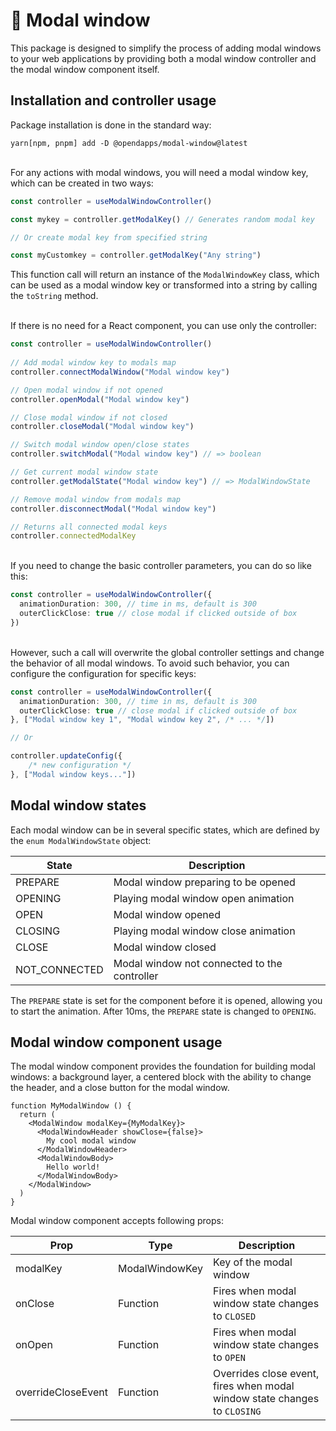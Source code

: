 # 🧊 Modal window

This package is designed to simplify the process of adding modal windows to your web applications by providing
both a modal window controller and the modal window component itself.

## Installation and controller usage

Package installation is done in the standard way:
```shell
yarn[npm, pnpm] add -D @opendapps/modal-window@latest
```

<br />
For any actions with modal windows, you will need a modal window key, which can be created in two ways:

```ts
const controller = useModalWindowController()

const mykey = controller.getModalKey() // Generates random modal key

// Or create modal key from specified string

const myCustomkey = controller.getModalKey("Any string")
```
This function call will return an instance of the `ModalWindowKey` class, which can be used as a modal
window key or transformed into a string by calling the `toString` method.

<br />
If there is no need for a React component, you can use only the controller:

```ts
const controller = useModalWindowController()
        
// Add modal window key to modals map
controller.connectModalWindow("Modal window key")

// Open modal window if not opened
controller.openModal("Modal window key")

// Close modal window if not closed
controller.closeModal("Modal window key")

// Switch modal window open/close states
controller.switchModal("Modal window key") // => boolean

// Get current modal window state
controller.getModalState("Modal window key") // => ModalWindowState

// Remove modal window from modals map
controller.disconnectModal("Modal window key")

// Returns all connected modal keys
controller.connectedModalKey
```
<br />
If you need to change the basic controller parameters, you can do so like this:

```ts
const controller = useModalWindowController({
  animationDuration: 300, // time in ms, default is 300
  outerClickClose: true // close modal if clicked outside of box
})
```

<br />
However, such a call will overwrite the global controller settings and change the behavior of all modal windows. 
To avoid such behavior, you can configure the configuration for specific keys:

```ts
const controller = useModalWindowController({
  animationDuration: 300, // time in ms, default is 300
  outerClickClose: true // close modal if clicked outside of box
}, ["Modal window key 1", "Modal window key 2", /* ... */])

// Or

controller.updateConfig({
    /* new configuration */ 
}, ["Modal window keys..."])
```

## Modal window states

Each modal window can be in several specific states, which are defined by the `enum ModalWindowState` object:

| State         | Description                                  |
|---------------|----------------------------------------------|
| PREPARE       | Modal window preparing to be opened          |
| OPENING       | Playing modal window open animation          |
| OPEN          | Modal window opened                          |
| CLOSING       | Playing modal window close animation         |
| CLOSE         | Modal window closed                          |
| NOT_CONNECTED | Modal window not connected to the controller |

The `PREPARE` state is set for the component before it is opened, allowing you to start the animation.
After 10ms, the `PREPARE` state is changed to `OPENING`.

## Modal window component usage

The modal window component provides the foundation for building modal windows: a background layer, a centered block with
the ability to change the header, and a close button for the modal window.

```tsx
function MyModalWindow () {
  return (
    <ModalWindow modalKey={MyModalKey}>
      <ModalWindowHeader showClose={false}>
        My cool modal window
      </ModalWindowHeader>
      <ModalWindowBody>
        Hello world!
      </ModalWindowBody>
    </ModalWindow>
  )
}
```

Modal window component accepts following props:

| Prop               | Type           | Description                                                               |
|--------------------|----------------|---------------------------------------------------------------------------|
| modalKey           | ModalWindowKey | Key of the modal window                                                   |
| onClose            | Function       | Fires when modal window state changes to `CLOSED`                         |
| onOpen             | Function       | Fires when modal window state changes to `OPEN`                           |
| overrideCloseEvent | Function       | Overrides close event, fires when modal window state changes to `CLOSING` |
